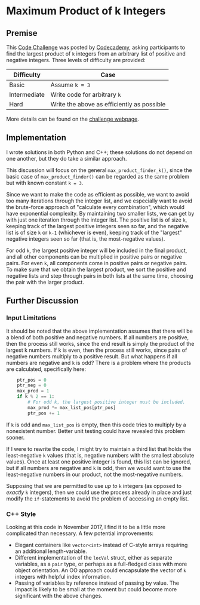 # Maximum Product of k Integers

## Premise
This [Code Challenge](https://discuss.codecademy.com/t/challenge-max-product-finder/113074) was posted by [Codecademy](https://www.codecademy.com/), asking participants to find the largest product of `k` integers from an arbitrary list of positive and negative integers. Three levels of difficulty are provided:

| Difficulty | Case |
| --- | --- |
| Basic | Assume `k = 3` |
| Intermediate | Write code for arbitrary `k` |
| Hard | Write the above as efficiently as possible |

More details can be found on the [challenge webpage](https://discuss.codecademy.com/t/challenge-max-product-finder/113074).

## Implementation
I wrote solutions in both Python and C++; these solutions do not depend on one another, but they do take a similar approach.

This discussion will focus on the general `max_product_finder_k()`, since the basic case of `max_product_finder()` can be regarded as the same problem but with known constant `k = 3`.

Since we want to make the code as efficient as possible, we want to avoid too many iterations through the integer list, and we especially want to avoid the brute-force approach of "calculate every combination", which would have exponential complexity. By maintaining two smaller lists, we can get by with just one iteration through the integer list. The positive list is of size `k`, keeping track of the largest positive integers seen so far, and the negative list is of size `k` or `k-1` (whichever is even), keeping track of the "largest" negative integers seen so far (that is, the most-negative values).

For odd `k`, the largest positive integer will be included in the final product, and all other components can be multiplied in positive pairs or negative pairs. For even `k`, all components come in positive pairs or negative pairs. To make sure that we obtain the largest product, we sort the positive and negative lists and step through pairs in both lists at the same time, choosing the pair with the larger product.

## Further Discussion
### Input Limitations
It should be noted that the above implementation assumes that there will be a blend of both positive and negative numbers. If all numbers are positive, then the process still works, since the end result is simply the product of the largest k numbers. If k is even, then the process still works, since pairs of negative numbers multiply to a positive result. But what happens if all numbers are negative and `k` is odd? There is a problem where the products are calculated, specifically here:
```python
    ptr_pos = 0
    ptr_neg = 0
    max_prod = 1
    if k % 2 == 1:
        # For odd k, the largest positive integer must be included.
        max_prod *= max_list_pos[ptr_pos]
        ptr_pos += 1
```
If `k` is odd and `max_list_pos` is empty, then this code tries to multiply by a nonexistent number. Better unit testing could have revealed this problem sooner.

If I were to rewrite the code, I might try to maintain a third list that holds the least-negative `k` values (that is, negative numbers with the smallest absolute values). Once at least one positive integer is found, this list can be ignored, but if all numbers are negative and `k` is odd, then we would want to use the least-negative numbers in our product, not the most-negative numbers.

Supposing that we are permitted to use *up to* `k` integers (as opposed to *exactly* `k` integers), then we could use the process already in place and just modify the `if`-statements to avoid the problem of accessing an empty list.

### C++ Style
Looking at this code in November 2017, I find it to be a little more complicated than necessary. A few potential improvements:

* Elegant containers like `vector<int>` instead of C-style arrays requiring an additional length-variable.
* Different implementation of the `locVal` struct, either as separate variables, as a `pair` type, or perhaps as a full-fledged class with more object orientation. An OO approach could encapsulate the vector of `k` integers with helpful index information.
* Passing of variables by reference instead of passing by value. The impact is likely to be small at the moment but could become more significant with the above changes.
